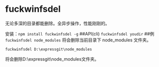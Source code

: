 # fuckwinfsdel
无论多深的目录都能删除。全异步操作，性能刚刚的。

安装：`npm install fuckwinfsdel -g`
##API(cli)
`fuckwinfsdel youdir`
##例
`fuckwinfsdel node_modules` 将会删除当前目录下 node_modules 文件夹。
```
fuckwinfsdel D:\expressgit\node_modules
``` 
将会删除D:\expressgit\node_modules文件夹。
